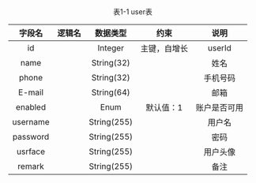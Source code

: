 

<center>表1-1 user表</center>

|  字段名 | 逻辑名 | 数据类型 | 约束 | 说明 |
|  :--:  | :--: | :--: | :--: | :--: |
| id |  |Integer|主键，自增长|userId|
| name |  |String(32)||姓名|
| phone |  |String(32)||手机号码|
| E-mail |  |String(64)||邮箱|
| enabled |  |Enum|默认值：1|账户是否可用|
| username |  |String(255)||用户名|
| password |  |String(255)||密码|
| usrface |  |String(255)||用户头像|
| remark |  |String(255)||备注|

